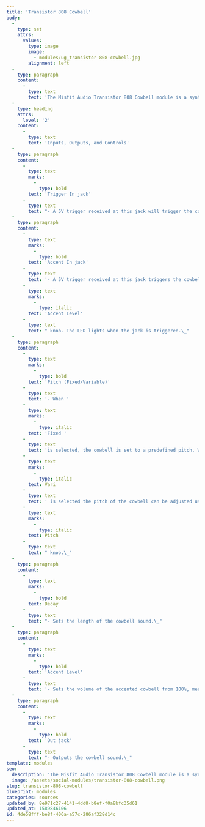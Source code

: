 ```yaml
---
title: 'Transistor 808 Cowbell'
body:
  -
    type: set
    attrs:
      values:
        type: image
        image:
          - modules/ug_transistor-808-cowbell.jpg
        alignment: left
  -
    type: paragraph
    content:
      -
        type: text
        text: 'The Misfit Audio Transistor 808 Cowbell module is a synthesized recreation of the legendary 808 cowbell sound with pitch and decay controls.'
  -
    type: heading
    attrs:
      level: '2'
    content:
      -
        type: text
        text: 'Inputs, Outputs, and Controls'
  -
    type: paragraph
    content:
      -
        type: text
        marks:
          -
            type: bold
        text: 'Trigger In jack'
      -
        type: text
        text: "- A 5V trigger received at this jack will trigger the cowbell sound at its \"normal,\" unaccented level. The LED lights when the jack is triggered.\_"
  -
    type: paragraph
    content:
      -
        type: text
        marks:
          -
            type: bold
        text: 'Accent In jack'
      -
        type: text
        text: '- A 5V trigger received at this jack triggers the cowbell sound at its accented level set by the '
      -
        type: text
        marks:
          -
            type: italic
        text: 'Accent Level'
      -
        type: text
        text: " knob. The LED lights when the jack is triggered.\_"
  -
    type: paragraph
    content:
      -
        type: text
        marks:
          -
            type: bold
        text: 'Pitch (Fixed/Variable)'
      -
        type: text
        text: '- When '
      -
        type: text
        marks:
          -
            type: italic
        text: 'Fixed '
      -
        type: text
        text: 'is selected, the cowbell is set to a predefined pitch. When '
      -
        type: text
        marks:
          -
            type: italic
        text: Vari
      -
        type: text
        text: ' is selected the pitch of the cowbell can be adjusted using the '
      -
        type: text
        marks:
          -
            type: italic
        text: Pitch
      -
        type: text
        text: " knob.\_"
  -
    type: paragraph
    content:
      -
        type: text
        marks:
          -
            type: bold
        text: Decay
      -
        type: text
        text: "- Sets the length of the cowbell sound.\_"
  -
    type: paragraph
    content:
      -
        type: text
        marks:
          -
            type: bold
        text: 'Accent Level'
      -
        type: text
        text: '- Sets the volume of the accented cowbell from 100%, meaning it will be the same volume as an unaccented trigger, to 400% meaning it will be four times louder than unaccented triggers.'
  -
    type: paragraph
    content:
      -
        type: text
        marks:
          -
            type: bold
        text: 'Out jack'
      -
        type: text
        text: "- Outputs the cowbell sound.\_"
template: modules
seo:
  description: 'The Misfit Audio Transistor 808 Cowbell module is a synthesized recreation of the legendary 808 cowbell sound with pitch and decay controls.'
  image: /assets/social-modules/transistor-808-cowbell.png
slug: transistor-808-cowbell
blueprint: modules
categories: sources
updated_by: 8e971c27-4141-4dd8-b8ef-f0a8bfc35d61
updated_at: 1589846106
id: 4de58fff-be8f-406a-a57c-286af328d14c
---
```

